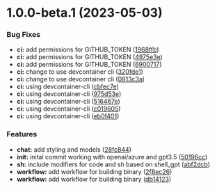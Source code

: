# 1.0.0-beta.1 (2023-05-03)


### Bug Fixes

* **ci:** add permissions for GITHUB_TOKEN ([1968ffb](https://github.com/jsburckhardt/gogpt/commit/1968ffbed2a441e33e736be5bf3e72addfa863db))
* **ci:** add permissions for GITHUB_TOKEN ([4975e3e](https://github.com/jsburckhardt/gogpt/commit/4975e3eeac1853520e8dd05d51315edc3e9c2e2b))
* **ci:** add permissions for GITHUB_TOKEN ([6900717](https://github.com/jsburckhardt/gogpt/commit/69007178b8abc832d2f0c20926a15ac29f88c402))
* **ci:** change to use devcontainer cli ([320fde1](https://github.com/jsburckhardt/gogpt/commit/320fde104859eb8c145fca4611ddcfce36f97151))
* **ci:** change to use devcontainer cli ([0813c3a](https://github.com/jsburckhardt/gogpt/commit/0813c3a67a0d161a5bc5f93ded00340af8f9b0cc))
* **ci:** using devcontainer-cli ([cbfec7e](https://github.com/jsburckhardt/gogpt/commit/cbfec7e8cf7abb463d544e45dfaef53ac6b0dca5))
* **ci:** using devcontainer-cli ([975d53e](https://github.com/jsburckhardt/gogpt/commit/975d53e5178e0cf82d5200146944e0533147da74))
* **ci:** using devcontainer-cli ([516467e](https://github.com/jsburckhardt/gogpt/commit/516467e1283d50ebfbcd12ba89b31473740adbed))
* **ci:** using devcontainer-cli ([c019605](https://github.com/jsburckhardt/gogpt/commit/c019605f141f4edb2b580d55dc296b74af60c459))
* **ci:** using devcontainer-cli ([eb0f401](https://github.com/jsburckhardt/gogpt/commit/eb0f401526f2045615bbb990ca163a5cec98fb4a))


### Features

* **chat:** add styling and models ([28fc844](https://github.com/jsburckhardt/gogpt/commit/28fc8448f5bca498f8737fdf2b7442f93a98b363))
* **init:** inital commit working with openai/azure and gpt3.5 ([50196cc](https://github.com/jsburckhardt/gogpt/commit/50196cc55e9cad8eb153d6644f7ae5a04e298063))
* **sh:** include modifiers for code and sh based on shell_gpt ([abf2dcb](https://github.com/jsburckhardt/gogpt/commit/abf2dcbe7f89ec0b5631e65cc46bdc7184f1d056))
* **workflow:** add workflow for building binary ([2f8ec26](https://github.com/jsburckhardt/gogpt/commit/2f8ec26eee972fa7e6dae15b06b98366ed8c5602))
* **workflow:** add workflow for building binary ([db14123](https://github.com/jsburckhardt/gogpt/commit/db1412307fe90cc5df3725889ed234cd6b18db95))
